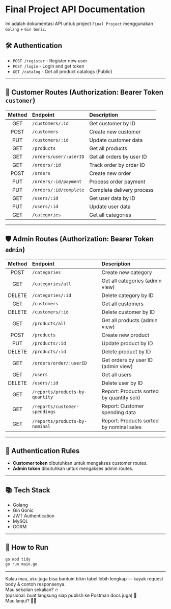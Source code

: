 # Final Project API Documentation

Ini adalah dokumentasi API untuk project `Final Project` menggunakan `Golang` + `Gin Gonic`.

## 🛠️ Authentication
- `POST /register` - Register new user
- `POST /login` - Login and get token
- `GET /catalog` - Get all product catalogs (Public)

---

## 👤 Customer Routes (Authorization: Bearer Token `customer`)
| Method | Endpoint | Description |
|:------:|:--------|:------------|
| GET | `/customers/:id` | Get customer by ID |
| POST | `/customers` | Create new customer |
| PUT | `/customers/:id` | Update customer data |
| GET | `/products` | Get all products |
| GET | `/orders/user/:userID` | Get all orders by user ID |
| GET | `/orders/:id` | Track order by order ID |
| POST | `/orders` | Create new order |
| PUT | `/orders/:id/payment` | Process order payment |
| PUT | `/orders/:id/complete` | Complete delivery process |
| GET | `/users/:id` | Get user data by ID |
| PUT | `/users/:id` | Update user data |
| GET | `/categories` | Get all categories |

---

## 🛡️ Admin Routes (Authorization: Bearer Token `admin`)
| Method | Endpoint | Description |
|:------:|:--------|:------------|
| POST | `/categories` | Create new category |
| GET | `/categories/all` | Get all categories (admin view) |
| DELETE | `/categories/:id` | Delete category by ID |
| GET | `/customers` | Get all customers |
| DELETE | `/customers/:id` | Delete customer by ID |
| GET | `/products/all` | Get all products (admin view) |
| POST | `/products` | Create new product |
| PUT | `/products/:id` | Update product by ID |
| DELETE | `/products/:id` | Delete product by ID |
| GET | `/orders/order/:userID` | Get orders by user ID (admin view) |
| GET | `/users` | Get all users |
| DELETE | `/users/:id` | Delete user by ID |
| GET | `/reports/products-by-quantity` | Report: Products sorted by quantity sold |
| GET | `/reports/customer-spendings` | Report: Customer spending data |
| GET | `/reports/products-by-nominal` | Report: Products sorted by nominal sales |

---

## 🔐 Authentication Rules
- **Customer token** dibutuhkan untuk mengakses customer routes.
- **Admin token** dibutuhkan untuk mengakses admin routes.

---

## 📚 Tech Stack
- Golang
- Gin Gonic
- JWT Authentication
- MySQL
- GORM

---

## 🚀 How to Run
```bash
go mod tidy
go run main.go
```

---

Kalau mau, aku juga bisa bantuin bikin tabel lebih lengkap — kayak request body & contoh responsenya.  
Mau sekalian sekalian? 🔥  
(opsional: buat langsung siap publish ke Postman docs juga) 🚀  
Mau lanjut? 🚀💬 
